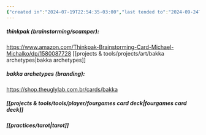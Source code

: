 ```yaml
---
{"created in":"2024-07-19T22:54:35-03:00","last tended to":"2024-09-24T16:08:58-03:00","tags":["player","seriousgame","host","game","resource","🌱"],"dg-publish":true,"notestage":["🌱"],"permalink":"/references/player/games/reflection-card-games/","dgPassFrontmatter":true,"created":"2024-07-19T22:54:35.977-03:00","updated":"2024-09-24T16:08:58.094-03:00"}
---
```


##### thinkpak (brainstorming/scamper):
https://www.amazon.com/Thinkpak-Brainstorming-Card-Michael-Michalko/dp/1580087728
[[projects & tools/projects/art/bakka archetypes\|bakka archetypes]]

##### bakka archetypes (branding):
https://shop.theuglylab.com.br/cards/bakka

##### [[projects & tools/tools/player/fourgames card deck\|fourgames card deck]]

##### [[practices/tarot\|tarot]]